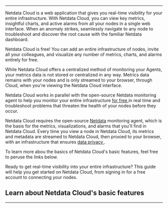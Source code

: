 <!--
title: "Overview"
sidebar_label: "Overview"
custom_edit_url: "https://github.com/netdata/learn/blob/master/docs/concepts/netdata-cloud/overview.md"
sidebar_position: 1
learn_status: "Published"
learn_topic_type: "Concepts"
learn_rel_path: "netdata-cloud"
learn_docs_purpose: "Explain the Netdata cloud, operation, principals, purpose, and how Netdata runs it's SAAS Netdata cloud"
learn_repo_doc: "True"
-->


**********************************************************************
Netdata Cloud is a web application that gives you real-time visibility for your entire infrastructure. With Netdata Cloud, you can view key metrics, insightful charts, and active alarms from all your nodes in a single web interface. When an anomaly strikes, seamlessly navigate to any node to troubleshoot and discover the root cause with the familiar Netdata dashboard.

Netdata Cloud is free! You can add an entire infrastructure of nodes, invite all your colleagues, and visualize any number of metrics, charts, and alarms entirely for free.

While Netdata Cloud offers a centralized method of monitoring your Agents, your metrics data is not stored or centralized in any way. Metrics data remains with your nodes and is only streamed to your browser, through Cloud, when you're viewing the Netdata Cloud interface.

Netdata Cloud works in parallel with the open-source Netdata
monitoring agent to help you monitor your entire infrastructure [for free <RiExternalLinkLine className="inline-block"
/>](https://netdata.cloud/pricing/) in real time and troubleshoot problems that threaten the health of your
nodes before they occur.

Netdata Cloud requires the open-source [Netdata](/docs/) monitoring agent, which is the basis for the metrics,
visualizations, and alarms that you'll find in Netdata Cloud. Every time you view a node in Netdata Cloud, its metrics
and metadata are streamed to Netdata Cloud, then proxied to your browser, with an infrastructure that ensures [data
privacy <RiExternalLinkLine className="inline-block" />](https://netdata.cloud/privacy/).

To learn more abou the basics of Netdata Cloud's basic features, feel free to peruse the links below.

<Grid columns="1" className="mb-16">
  <Box 
    to="/docs/cloud/get-started" 
    title="Get started with Netdata Cloud"
    cta="Go"
    image={true}>
    Ready to get real-time visibility into your entire infrastructure? This guide will help you get started on Netdata Cloud, from signing in for a free account to connecting your nodes.
  </Box>
</Grid>

## Learn about Netdata Cloud's basic features

<Grid columns="2">
  <Box
    title="Netdata Cloud Basics">
    <BoxList>
      <BoxListItem to="/docs/cloud/visualize/overview" title="Rooms" />
      <BoxListItem to="/docs/cloud/visualize/nodes" title="Views" />
      <BoxListItem to="/docs/cloud/visualize/kubernetes" title="spaces" />
    </BoxList>
  </Box>
</Grid>

*******************************************************************************
